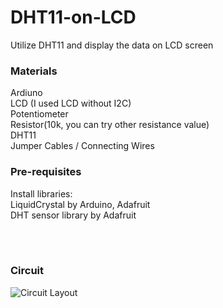 # DHT11-on-LCD
Utilize DHT11 and display the data on LCD screen
<br>

### **Materials**
Ardiuno
<br> LCD (I used LCD without I2C)
<br>Potentiometer
<br>Resistor(10k, you can try other resistance value)
<br>DHT11
<br>Jumper Cables / Connecting Wires
<br>

### **Pre-requisites**
Install libraries:
<br>   LiquidCrystal by Arduino, Adafruit
<br>   DHT sensor library by Adafruit

<br><br>

### Circuit
![Circuit Layout](https://github.com/Heracles404/DHT11-on-LCD/assets/103508458/08fd6a3f-12bc-4778-a0c6-956ac642b586)


